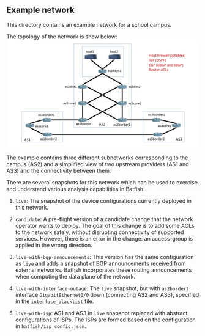 ## Example network

This directory contains an example network for a school campus.

The topology of the network is show below: ![Campus topology](example-network.png)

The example contains three different subnetworks corresponding to the campus (AS2) and a simplified view of two upstream providers (AS1 and AS3) and the connectivity between them.

There are several snapshots for this network which can be used to exercise and understand various analysis capabilities in Batfish.

1. `live`: The snapshot of the device configurations currently deployed in this network.

1. `candidate`: A pre-flight version of a candidate change that the network operator wants to deploy. The goal of this change is to add some ACLs to the network safely, without disrupting connectivity of supported services. However, there is an error in the change: an access-group is applied in the wrong direction.

1. `live-with-bgp-announcements`: This version has the same configuration as `live` and adds a snapshot of BGP announcements received from external networks. Batfish incorporates these routing announcements when computing the data plane of the network.

1. `live-with-interface-outage`: The `live` snapshot, but with `as2border2` interface `GigabitEthernet0/0` down (connecting AS2 and AS3), specified in the `interface_blacklist` file.

1. `live-with-isp`: AS1 and AS3 in `live` snapshot replaced with abstract configurations of ISPs. The ISPs are formed based on the configuration in `batfish/isp_config.json`.